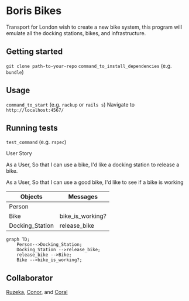 # Boris Bikes

Transport for London wish to create a new bike system, this program will emulate all the docking stations, bikes, and infrastructure.

## Getting started

`git clone path-to-your-repo`
`command_to_install_dependencies` (e.g. `bundle`)

## Usage

`command_to_start` (e.g. `rackup` or `rails s`)
Navigate to `http://localhost:4567/`

## Running tests

`test_command` (e.g. `rspec`)

User Story

As a User,
So that I can use a bike,
I'd like a docking station to release a bike.

As a User,
So that I can use a good bike,
I'd like to see if a bike is working

|  Objects        |  Messages      |
| ----------      | -------------  | 
| Person          |                |
| Bike            | bike_is_working?|
| Docking_Station | release_bike   |

```mermaid
graph TD;
    Person-->Docking_Station;
    Docking_Station -->release_bike;
    release_bike -->Bike;
    Bike -->bike_is_working?;
```

## Collaborator

[Ruzeka](https://github.com/R552-beep), [Conor](https://github.com/Conor-Developer), and [Coral](https://github.com/Coral-Ann)

